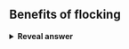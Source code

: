 ## Benefits of flocking
<details>
<summary><b>Reveal answer</b></summary>
Less friction when moving through environment<br>Dealing with predators<br>Migration navigation
</details>
